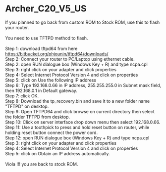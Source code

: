 # Archer_C20_V5_US</br>
If you planned to go back from custom ROM to Stock ROM, use this to flash your router.</br>
</br>
You need to use TFTPD method to flash. </br>
</br>
Step 1: download tftpd64 from here https://bitbucket.org/phjounin/tftpd64/downloads/</br>
Step 2: Connect your router to PC/Laptop using ethernet cable.</br>
Step 2: open RUN dialogue box (Windows Key + R) and type ncpa.cpl</br>
Step 3: right click on your adapter and click properties</br>
Step 4: Select Internet Protocol Version 4 and click on properties</br>
Step 5: click on Use the following IP address</br>
Step 6: Type 192.168.0.66 in IP address, 255.255.255.0 in Subnet mask field, then 192.168.0.1 in Default gateway.</br>
Step 7: click OK.</br>
Step 8: Download the tp_recovery.bin and save it to a new folder name "TFTPD" on desktop.</br>
Step 9: Open TFTPD64 and click browse on current directory then select the folder TFTPD from desktop.</br>
Step 10: Click on server interface drop down menu then select 192.168.0.66.</br>
Step 11: Use a toothpick to press and hold reset button on router, while holding reset button connect the power cord.</br>
Step 12: open RUN dialogue box (Windows Key + R) and type ncpa.cpl</br>
Step 3: right click on your adapter and click properties</br>
Step 4: Select Internet Protocol Version 4 and click on properties</br>
Step 5: click on Obtain an IP address automatically.</br>
</br>
Viola !!! you are back to stock ROM.</br>
